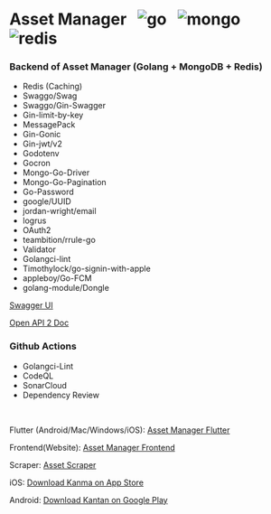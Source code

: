 # Asset Manager &nbsp; ![go](https://user-images.githubusercontent.com/25686023/160291006-7312bd67-8b9b-4c20-ae97-564aac206193.png) &nbsp; ![mongo](https://user-images.githubusercontent.com/25686023/160291008-502ef074-53e7-46f9-93cc-f3c6cf4230d7.png) &nbsp; ![redis](https://user-images.githubusercontent.com/25686023/160291009-100f51ce-2a2b-456d-bb76-8051cd2c897b.png)

### Backend of Asset Manager (Golang + MongoDB + Redis)

<ul>
    <li> Redis (Caching)
    <li> Swaggo/Swag
    <li> Swaggo/Gin-Swagger
    <li> Gin-limit-by-key
    <li> MessagePack
    <li> Gin-Gonic
    <li> Gin-jwt/v2
    <li> Godotenv
    <li> Gocron
    <li> Mongo-Go-Driver
    <li> Mongo-Go-Pagination
    <li> Go-Password
    <li> google/UUID
    <li> jordan-wright/email
    <li> logrus
    <li> OAuth2
    <li> teambition/rrule-go
    <li> Validator
    <li> Golangci-lint
    <li> Timothylock/go-signin-with-apple
    <li> appleboy/Go-FCM
    <li> golang-module/Dongle
</ul>

[Swagger UI](https://rocky-reaches-65250.herokuapp.com/swagger/index.html)

[Open API 2 Doc](https://rocky-reaches-65250.herokuapp.com/swagger/doc.json)

### Github Actions

<ul>
    <li> Golangci-Lint
    <li> CodeQL
    <li> SonarCloud
    <li> Dependency Review
</ul>

&nbsp;

Flutter (Android/Mac/Windows/iOS): [Asset Manager Flutter](https://github.com/MrNtlu/Asset-Manager-Flutter)

Frontend(Website): [Asset Manager Frontend](https://github.com/MrNtlu/Asset-Manager-Frontend)

Scraper: [Asset Scraper](https://github.com/MrNtlu/Asset-Scraper)

iOS: [Download Kanma on App Store](https://apps.apple.com/tr/app/kanma-personal-finance/id1629419797)

Android: [Download Kantan on Google Play](https://play.google.com/store/apps/details?id=com.mrntlu.kantan)